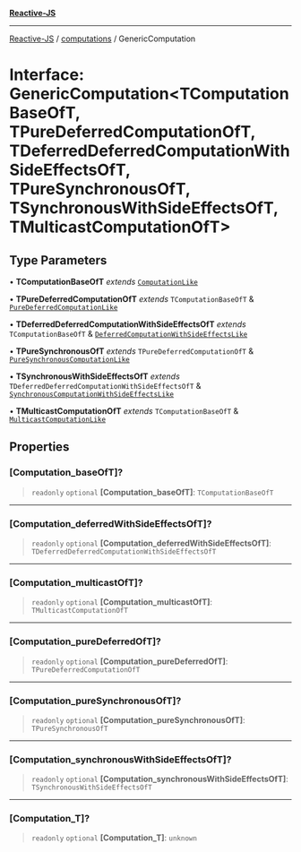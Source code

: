 [**Reactive-JS**](../../README.md)

***

[Reactive-JS](../../README.md) / [computations](../README.md) / GenericComputation

# Interface: GenericComputation\<TComputationBaseOfT, TPureDeferredComputationOfT, TDeferredDeferredComputationWithSideEffectsOfT, TPureSynchronousOfT, TSynchronousWithSideEffectsOfT, TMulticastComputationOfT\>

## Type Parameters

• **TComputationBaseOfT** *extends* [`ComputationLike`](ComputationLike.md)

• **TPureDeferredComputationOfT** *extends* `TComputationBaseOfT` & [`PureDeferredComputationLike`](PureDeferredComputationLike.md)

• **TDeferredDeferredComputationWithSideEffectsOfT** *extends* `TComputationBaseOfT` & [`DeferredComputationWithSideEffectsLike`](DeferredComputationWithSideEffectsLike.md)

• **TPureSynchronousOfT** *extends* `TPureDeferredComputationOfT` & [`PureSynchronousComputationLike`](PureSynchronousComputationLike.md)

• **TSynchronousWithSideEffectsOfT** *extends* `TDeferredDeferredComputationWithSideEffectsOfT` & [`SynchronousComputationWithSideEffectsLike`](SynchronousComputationWithSideEffectsLike.md)

• **TMulticastComputationOfT** *extends* `TComputationBaseOfT` & [`MulticastComputationLike`](MulticastComputationLike.md)

## Properties

### \[Computation\_baseOfT\]?

> `readonly` `optional` **\[Computation\_baseOfT\]**: `TComputationBaseOfT`

***

### \[Computation\_deferredWithSideEffectsOfT\]?

> `readonly` `optional` **\[Computation\_deferredWithSideEffectsOfT\]**: `TDeferredDeferredComputationWithSideEffectsOfT`

***

### \[Computation\_multicastOfT\]?

> `readonly` `optional` **\[Computation\_multicastOfT\]**: `TMulticastComputationOfT`

***

### \[Computation\_pureDeferredOfT\]?

> `readonly` `optional` **\[Computation\_pureDeferredOfT\]**: `TPureDeferredComputationOfT`

***

### \[Computation\_pureSynchronousOfT\]?

> `readonly` `optional` **\[Computation\_pureSynchronousOfT\]**: `TPureSynchronousOfT`

***

### \[Computation\_synchronousWithSideEffectsOfT\]?

> `readonly` `optional` **\[Computation\_synchronousWithSideEffectsOfT\]**: `TSynchronousWithSideEffectsOfT`

***

### \[Computation\_T\]?

> `readonly` `optional` **\[Computation\_T\]**: `unknown`
